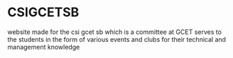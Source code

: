 # CSIGCETSB
website made for the csi gcet sb which is a committee at GCET serves to the students in the form of various events and clubs for their technical and management  knowledge
